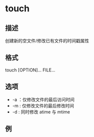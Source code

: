 # touch

## 描述

创建新的空文件/修改已有文件的时间戳属性

## 格式

  touch [OPTION]... FILE...

## 选项

- -a ：仅修改文件的最后访问时间
- -m : 仅修改文件的最后修改时间
- -d : 同时修改 atime 与 mtime

## 例
